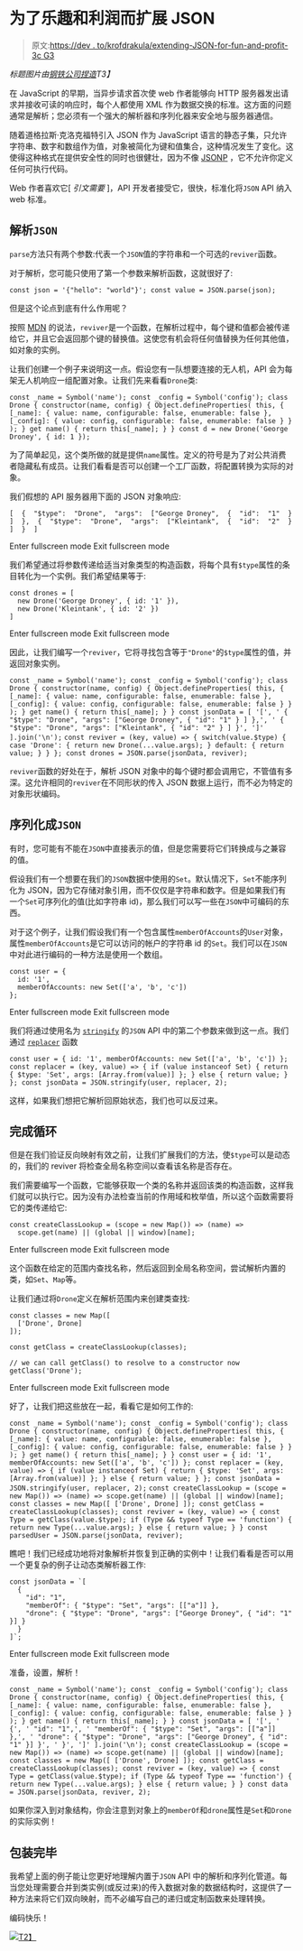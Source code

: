 # 为了乐趣和利润而扩展 JSON

> 原文:[https://dev . to/krofdrakula/extending-JSON-for-fun-and-profit-3c G3](https://dev.to/krofdrakula/extending-json-for-fun-and-profit-3cg3)

*标题图片由[钢铁公司捏造](http://www.steelsfudge.com/)T3】*

在 JavaScript 的早期，当异步请求首次使 web 作者能够向 HTTP 服务器发出请求并接收可读的响应时，每个人都使用 XML 作为数据交换的标准。这方面的问题通常是解析；您必须有一个强大的解析器和序列化器来安全地与服务器通信。

随着道格拉斯·克洛克福特引入 JSON 作为 JavaScript 语言的静态子集，只允许字符串、数字和数组作为值，对象被简化为键和值集合，这种情况发生了变化。这使得这种格式在提供安全性的同时也很健壮，因为不像 [JSONP](https://en.wikipedia.org/wiki/JSONP) ，它不允许你定义任何可执行代码。

Web 作者喜欢它[ *引文需要* ]，API 开发者接受它，很快，标准化将`JSON` API 纳入 web 标准。

## 解析`JSON`

`parse`方法只有两个参数:代表一个`JSON`值的字符串和一个可选的`reviver`函数。

对于解析，您可能只使用了第一个参数来解析函数，这就很好了:

`const json = '{"hello": "world"}'; const value = JSON.parse(json);`

但是这个论点到底有什么作用呢？

按照 [MDN](https://developer.mozilla.org/en-US/docs/Web/JavaScript/Reference/Global_Objects/JSON/parse#Using_the_reviver_parameter) 的说法，`reviver`是一个函数，在解析过程中，每个键和值都会被传递给它，并且它会返回那个键的替换值。这使您有机会将任何值替换为任何其他值，如对象的实例。

让我们创建一个例子来说明这一点。假设您有一队想要连接的无人机，API 会为每架无人机响应一组配置对象。让我们先来看看`Drone`类:

`const _name = Symbol('name'); const _config = Symbol('config'); class Drone { constructor(name, config) { Object.defineProperties( this, { [_name]: { value: name, configurable: false, enumerable: false }, [_config]: { value: config, configurable: false, enumerable: false } } ); } get name() { return this[_name]; } } const d = new Drone('George Droney', { id: 1 });`

为了简单起见，这个类所做的就是提供`name`属性。定义的符号是为了对公共消费者隐藏私有成员。让我们看看是否可以创建一个工厂函数，将配置转换为实际的对象。

我们假想的 API 服务器用下面的 JSON 对象响应:

```
[  {  "$type":  "Drone",  "args":  ["George Droney",  {  "id":  "1"  }  ]  },  {  "$type":  "Drone",  "args":  ["Kleintank",  {  "id":  "2"  }  ]  }  ] 
```

Enter fullscreen mode Exit fullscreen mode

我们希望通过将参数传递给适当对象类型的构造函数，将每个具有`$type`属性的条目转化为一个实例。我们希望结果等于:

```
const drones = [
  new Drone('George Droney', { id: '1' }),
  new Drone('Kleintank', { id: '2' })
] 
```

Enter fullscreen mode Exit fullscreen mode

因此，让我们编写一个`reviver`，它将寻找包含等于`"Drone"`的`$type`属性的值，并返回对象实例。

`const _name = Symbol('name'); const _config = Symbol('config'); class Drone { constructor(name, config) { Object.defineProperties( this, { [_name]: { value: name, configurable: false, enumerable: false }, [_config]: { value: config, configurable: false, enumerable: false } } ); } get name() { return this[_name]; } } const jsonData = [ '[', ' { "$type": "Drone", "args": ["George Droney", { "id": "1" } ] },', ' { "$type": "Drone", "args": ["Kleintank", { "id": "2" } ] }', ']' ].join('\n');` `const reviver = (key, value) => { switch(value.$type) { case 'Drone': { return new Drone(...value.args); } default: { return value; } } }; const drones = JSON.parse(jsonData, reviver);`

`reviver`函数的好处在于，解析 JSON 对象中的每个键时都会调用它，不管值有多深。这允许相同的`reviver`在不同形状的传入 JSON 数据上运行，而不必为特定的对象形状编码。

## 序列化成`JSON`

有时，您可能有不能在`JSON`中直接表示的值，但是您需要将它们转换成与之兼容的值。

假设我们有一个想要在我们的`JSON`数据中使用的`Set`。默认情况下，`Set`不能序列化为 JSON，因为它存储对象引用，而不仅仅是字符串和数字。但是如果我们有一个`Set`可序列化的值(比如字符串 id)，那么我们可以写一些在`JSON`中可编码的东西。

对于这个例子，让我们假设我们有一个包含属性`memberOfAccounts`的`User`对象，属性`memberOfAccounts`是它可以访问的帐户的字符串 id 的`Set`。我们可以在`JSON`中对此进行编码的一种方法是使用一个数组。

```
const user = {
  id: '1',
  memberOfAccounts: new Set(['a', 'b', 'c'])
}; 
```

Enter fullscreen mode Exit fullscreen mode

我们将通过使用名为 [`stringify`](https://developer.mozilla.org/en-US/docs/Web/JavaScript/Reference/Global_Objects/JSON/stringify) 的`JSON` API 中的第二个参数来做到这一点。我们通过 [`replacer`](https://developer.mozilla.org/en-US/docs/Web/JavaScript/Reference/Global_Objects/JSON/stringify#The_replacer_parameter) 函数

`const user = { id: '1', memberOfAccounts: new Set(['a', 'b', 'c']) };` `const replacer = (key, value) => { if (value instanceof Set) { return { $type: 'Set', args: [Array.from(value)] }; } else { return value; } }; const jsonData = JSON.stringify(user, replacer, 2);`

这样，如果我们想把它解析回原始状态，我们也可以反过来。

## 完成循环

但是在我们验证反向映射有效之前，让我们扩展我们的方法，使`$type`可以是动态的，我们的 reviver 将检查全局名称空间以查看该名称是否存在。

我们需要编写一个函数，它能够获取一个类的名称并返回该类的构造函数，这样我们就可以执行它。因为没有办法检查当前的作用域和枚举值，所以这个函数需要将它的类传递给它:

```
const createClassLookup = (scope = new Map()) => (name) =>
  scope.get(name) || (global || window)[name]; 
```

Enter fullscreen mode Exit fullscreen mode

这个函数在给定的范围内查找名称，然后返回到全局名称空间，尝试解析内置的类，如`Set`、`Map`等。

让我们通过将`Drone`定义在解析范围内来创建类查找:

```
const classes = new Map([
  ['Drone', Drone]
]);

const getClass = createClassLookup(classes);

// we can call getClass() to resolve to a constructor now
getClass('Drone'); 
```

Enter fullscreen mode Exit fullscreen mode

好了，让我们把这些放在一起，看看它是如何工作的:

`const _name = Symbol('name'); const _config = Symbol('config'); class Drone { constructor(name, config) { Object.defineProperties( this, { [_name]: { value: name, configurable: false, enumerable: false }, [_config]: { value: config, configurable: false, enumerable: false } } ); } get name() { return this[_name]; } } const user = { id: '1', memberOfAccounts: new Set(['a', 'b', 'c']) }; const replacer = (key, value) => { if (value instanceof Set) { return { $type: 'Set', args: [Array.from(value)] }; } else { return value; } }; const jsonData = JSON.stringify(user, replacer, 2);` `const createClassLookup = (scope = new Map()) => (name) => scope.get(name) || (global || window)[name]; const classes = new Map([ ['Drone', Drone] ]); const getClass = createClassLookup(classes); const reviver = (key, value) => { const Type = getClass(value.$type); if (Type && typeof Type == 'function') { return new Type(...value.args); } else { return value; } } const parsedUser = JSON.parse(jsonData, reviver);`

瞧吧！我们已经成功地将对象解析并恢复到正确的实例中！让我们看看是否可以用一个更复杂的例子让动态类解析器工作:

```
const jsonData = `[
  {
    "id": "1",
    "memberOf": { "$type": "Set", "args": [["a"]] },
    "drone": { "$type": "Drone", "args": ["George Droney", { "id": "1" }] }
  }
]`; 
```

Enter fullscreen mode Exit fullscreen mode

准备，设置，解析！

`const _name = Symbol('name'); const _config = Symbol('config'); class Drone { constructor(name, config) { Object.defineProperties( this, { [_name]: { value: name, configurable: false, enumerable: false }, [_config]: { value: config, configurable: false, enumerable: false } } ); } get name() { return this[_name]; } } const jsonData = [ '[', ' {', ' "id": "1",', ' "memberOf": { "$type": "Set", "args": [["a"]] },', ' "drone": { "$type": "Drone", "args": ["George Droney", { "id": "1" }] }', ' }', ']' ].join('\n'); const createClassLookup = (scope = new Map()) => (name) => scope.get(name) || (global || window)[name];` `const classes = new Map([ ['Drone', Drone] ]); const getClass = createClassLookup(classes); const reviver = (key, value) => { const Type = getClass(value.$type); if (Type && typeof Type == 'function') { return new Type(...value.args); } else { return value; } } const data = JSON.parse(jsonData, reviver, 2);`

如果你深入到对象结构，你会注意到对象上的`memberOf`和`drone`属性是`Set`和`Drone`的实际实例！

## 包装完毕

我希望上面的例子能让您更好地理解内置于`JSON` API 中的解析和序列化管道。每当您处理需要合并到类实例(或反过来)的传入数据对象的数据结构时，这提供了一种方法来将它们双向映射，而不必编写自己的递归或定制函数来处理转换。

编码快乐！

[![](../Images/905d0687446a2374a9dcb6e8e4a7ac5f.png)T2】](https://i.giphy.com/media/3orieStB8OH7lanfGg/giphy.gif)